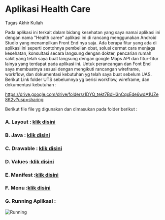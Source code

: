 # Aplikasi Health Care

Tugas Akhir Kuliah

Pada aplikasi ini terkait dalam bidang kesehatan yang saya namai aplikasi ini dengan nama "Health caree" aplikasi ini di rancang menggunakan Android Studio yang menampilkan Front End nya saja. Ada berapa fitur yang ada di aplikasi ini seperti contohnya pembelian obat, solusi cermat cara menjaga kesehatan, konsultasi secara langsung dengan dokter, pencarian rumah sakit yang telah saya buat langsung dengan google Maps API dan fitur-fitur lainya yang terdapat pada aplikasi ini. Untuk perancangan dan Font End saya membuatnya sesuai dengan mengikuti rancangan wireframe, workflow, dan dokumentasi kebutuhan yg telah saya buat sebelum UAS. Berikut Link folder UTS sebelumnya yg berisi workflow, wireframe, dan dokumentasi kebutuhan :

https://drive.google.com/drive/folders/1DYQ_tekt7BdH3nCqxEde6wdA1UZe8K2v?usp=sharing

Berikut file file yg digunakan dan dimasukan pada folder berikut :

### A. Layout : [klik disini](https://github.com/HanZamu-code/UU-Rekayasa-kebutuhan-sistem/tree/Muhammad_rfa'i/app/src/main/res/layout)
### B. Java : [klik disini](https://github.com/HanZamu-code/UU-Rekayasa-kebutuhan-sistem/tree/Muhammad_rfa'i/app/src/main/java/com/example/healthcareservice)
### C. Drawable : [klik disini](https://github.com/HanZamu-code/UU-Rekayasa-kebutuhan-sistem/tree/Muhammad_rfa'i/app/src/main/res/drawable)
### D. Values :[klik disini](https://github.com/HanZamu-code/UU-Rekayasa-kebutuhan-sistem/tree/Muhammad_rfa'i/app/src/release/res/values)
### E. Manifest :[klik disini](https://github.com/HanZamu-code/UU-Rekayasa-kebutuhan-sistem/blob/Muhammad_rfa'i/app/src/main/AndroidManifest.xml)
### F. Menu :[klik disini](https://github.com/HanZamu-code/UU-Rekayasa-kebutuhan-sistem/tree/Muhammad_rfa'i/app/src/main/res/menu)
### G. Running Aplikasi : 
![Running](run_aplikasi.gif)
